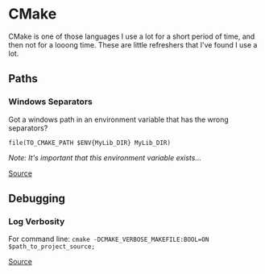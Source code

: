 # CMake

CMake is one of those languages I use a lot for a short period of time, and then not for a looong time. These are little refreshers that I've found I use a lot. 

## Paths

### Windows Separators

Got a windows path in an environment variable that has the wrong separators?

`file(TO_CMAKE_PATH $ENV{MyLib_DIR} MyLib_DIR)`

_Note: It's important that this environment variable exists..._

[Source](https://stackoverflow.com/questions/28070810/cmake-generate-error-on-windows-as-it-uses-as-escape-seq)

## Debugging 

### Log Verbosity

For command line:
`cmake -DCMAKE_VERBOSE_MAKEFILE:BOOL=ON $path_to_project_source;`

[Source](https://bytefreaks.net/programming-2/make-building-with-cmake-verbose)

